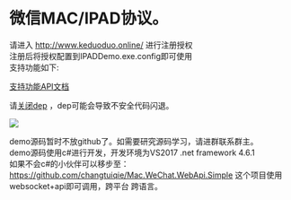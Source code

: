 # 微信MAC/IPAD协议。
 请进入  http://www.keduoduo.online/ 进行注册授权<br/>
 注册后将授权配置到IPADDemo.exe.config即可使用<br/>
 支持功能如下:<br/>
 
 
<a target="_blank" href="https://github.com/changtuiqie/Mac.WeChat/blob/master/API.txt" title="支持功能API文档">支持功能API文档</a><br/>

请<a target="_blank" href="https://jingyan.baidu.com/article/335530daab956419cb41c38a.html">关闭dep</a> ，dep可能会导致不安全代码闪退。

![](https://github.com/changtuiqie/Mac.WeChat/blob/master/demo.gif) <br/>

demo源码暂时不放github了。如需要研究源码学习，请进群联系群主。<br/>
demo源码使用c#进行开发，开发环境为VS2017 .net framework 4.6.1
<br/>
如果不会c#的小伙伴可以移步至：
https://github.com/changtuiqie/Mac.WeChat.WebApi.Simple
这个项目使用websocket+api即可调用，跨平台 跨语言。
 
